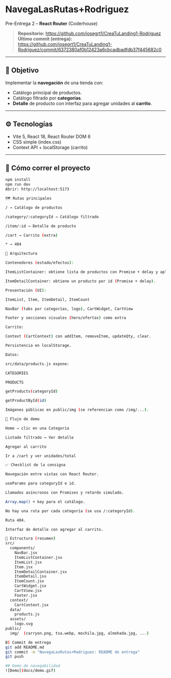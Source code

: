 # NavegaLasRutas+Rodriguez

Pre-Entrega 2 – **React Router** (Coderhouse)

> **Repositorio:** https://github.com/josegrt1/CreaTuLanding1-Rodriguez  
> **Último commit (entrega):** https://github.com/josegrt1/CreaTuLanding1-Rodriguez/commit/6372380af0b12423a6cbcadbadfdb37f445682c0

---

## 🧩 Objetivo
Implementar la **navegación** de una tienda con:
- Catálogo principal de productos.
- Catálogo filtrado por **categorías**.
- **Detalle** de producto con interfaz para agregar unidades al **carrito**.

---

## ⚙️ Tecnologías
- Vite 5, React 18, React Router DOM 6
- CSS simple (index.css)
- Context API + localStorage (carrito)

---

## 🚀 Cómo correr el proyecto

```bash
npm install
npm run dev
Abrir: http://localhost:5173

🗺️ Rutas principales

/ → Catálogo de productos

/category/:categoryId → Catálogo filtrado

/item/:id → Detalle de producto

/cart → Carrito (extra)

* → 404

🧠 Arquitectura

Contenedores (estado/efectos):

ItemListContainer: obtiene lista de productos con Promise + delay y aplica filtro por categoryId desde useParams.

ItemDetailContainer: obtiene un producto por id (Promise + delay).

Presentación (UI):

ItemList, Item, ItemDetail, ItemCount

NavBar (tabs por categorías, logo), CartWidget, CartView

Footer y secciones visuales (hero/ofertas) como extra

Carrito:

Context (CartContext) con addItem, removeItem, updateQty, clear.

Persistencia en localStorage.

Datos:

src/data/products.js expone:

CATEGORIES

PRODUCTS

getProducts(categoryId)

getProductById(id)

Imágenes públicas en public/img (se referencian como /img/...).

🧪 Flujo de demo

Home → clic en una Categoría

Listado filtrado → Ver detalle

Agregar al carrito

Ir a /cart y ver unidades/total

✅ Checklist de la consigna

Navegación entre vistas con React Router.

useParams para categoryId e id.

Llamados asíncronos con Promises y retardo simulado.

Array.map() + key para el catálogo.

No hay una ruta por cada categoría (se usa /:categoryId).

Ruta 404.

Interfaz de detalle con agregar al carrito.

📁 Estructura (resumen)
src/
  components/
    NavBar.jsx
    ItemListContainer.jsx
    ItemList.jsx
    Item.jsx
    ItemDetailContainer.jsx
    ItemDetail.jsx
    ItemCount.jsx
    CartWidget.jsx
    CartView.jsx
    Footer.jsx
  context/
    CartContext.jsx
  data/
    products.js
  assets/
    logo.svg
public/
  img/  (carryon.png, tsa.webp, mochila.jpg, almohada.jpg, ...)

B) Commit de entrega
git add README.md
git commit -m "NavegaLasRutas+Rodriguez: README de entrega"
git push

## Demo de navegabilidad
![Demo](docs/demo.gif)
